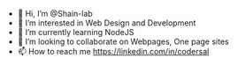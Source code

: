 - 👋 Hi, I’m @Shain-lab
- 👀 I’m interested in Web Design and Development
- 🌱 I’m currently learning NodeJS
- 💞️ I’m looking to collaborate on Webpages, One page sites
- 📫 How to reach me https://linkedin.com/in/codersal

<!---
Shain-lab/Shain-lab is a ✨ special ✨ repository because its `README.md` (this file) appears on your GitHub profile.
You can click the Preview link to take a look at your changes.
--->
